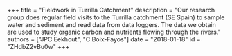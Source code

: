 +++
title = "Fieldwork in Turrilla Catchment"
description = "Our research group does regular field visits to the Turrilla catchment (SE Spain) to sample water and sediment and read data from data loggers. The data we obtain are used to study organic carbon and nutrients flowing through the rivers."
authors = ["JPC Eekhout", "C Boix-Fayos"]
date = "2018-01-18"
id = "ZHdbZ2vBu0w"
+++

